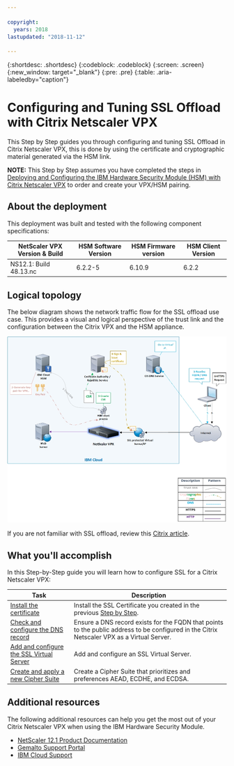 ```yaml
---

copyright:
  years: 2018
lastupdated: "2018-11-12"

---
```


{:shortdesc: .shortdesc}
{:codeblock: .codeblock}
{:screen: .screen}
{:new_window: target="_blank"}
{:pre: .pre}
{:table: .aria-labeledby="caption"}

# Configuring and Tuning SSL Offload with Citrix Netscaler VPX
This Step by Step guides you through configuring and tuning SSL Offload in Citrix Netscaler VPX, this is done by using the certificate and cryptographic material generated via the HSM link.

**NOTE:** This Step by Step assumes you have completed the steps in [Deploying and Configuring the IBM Hardware Security Module (HSM) with Citrix Netscaler VPX](hsm-guide.html) to order and create your VPX/HSM pairing. 

## About the deployment
This deployment was built and tested with the following component specifications:

| NetScaler VPX Version & Build	| HSM Software Version | HSM Firmware version | HSM Client Version |
| ------------- | ------------- | ------------- | ------------- |
| NS12.1: Build 48.13.nc | 6.2.2-5 | 6.10.9 | 6.2.2 |


## Logical topology
The below diagram shows the network traffic flow for the SSL offload use case. This provides a visual and logical perspective of the trust link and the configuration between the Citrix VPX and the HSM appliance. 

<img src="images/network-flows-logical-topology.jpg" alt="drawing" style="width: 700px;"/>

If you are not familiar with SSL offload, review this [Citrix article](https://docs.citrix.com/en-us/netscaler/12-1/ssl.html).

## What you'll accomplish

In this Step-by-Step guide you will learn how to configure SSL for a Citrix Netscaler VPX:

Task  | Description
------------- | -------------
[Install the certificate](hsm-ssl-install.html) | Install the SSL Certificate you created in the previous [Step by Step](hsm-order-certificate.html). 
[Check and configure the DNS record](hsm-ssl-dns.html) | Ensure a DNS record exists for the FQDN that points to the public address to be configured in the Citrix Netscaler VPX as a Virtual Server.
[Add and configure the SSL Virtual Server](hsm-ssl-server.html) | Add and configure an SSL Virtual Server.
[Create and apply a new Cipher Suite](hsm-ssl-cipher.html) | Create a Cipher Suite that prioritizes and preferences AEAD, ECDHE, and ECDSA.

## Additional resources
The following additional resources can help you get the most out of your Citrix Netscaler VPX when using the IBM Hardware Security Module.

* [NetScaler 12.1 Product Documentation](https://docs.citrix.com/en-us/netscaler/12-1/)
* [Gemalto Support Portal](https://supportportal.gemalto.com/csm?id=csm_index)
* [IBM Cloud Support](/docs/get-support/howtogetsupport.html#getting-customer-support)
